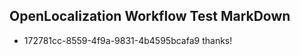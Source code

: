 ## OpenLocalization Workflow Test MarkDown
* 172781cc-8559-4f9a-9831-4b4595bcafa9 thanks!

<!--HONumber=Jul16_HO4-->


